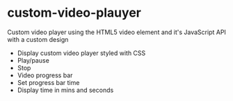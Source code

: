 # custom-video-plauyer
Custom video player using the HTML5 video element and it's JavaScript API with a custom design
- Display custom video player styled with CSS
- Play/pause
- Stop
- Video progress bar
- Set progress bar time
- Display time in mins and seconds

